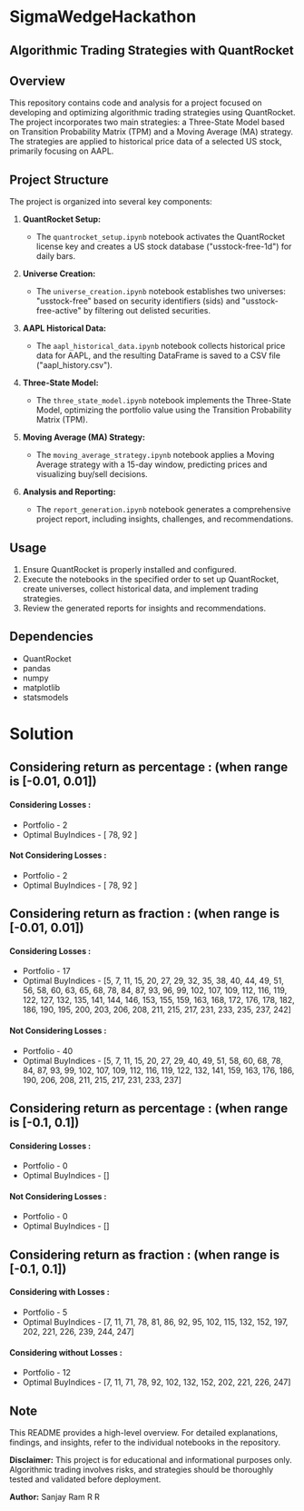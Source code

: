 # SigmaWedgeHackathon

## Algorithmic Trading Strategies with QuantRocket

## Overview

This repository contains code and analysis for a project focused on developing and optimizing algorithmic trading strategies using QuantRocket. The project incorporates two main strategies: a Three-State Model based on Transition Probability Matrix (TPM) and a Moving Average (MA) strategy. The strategies are applied to historical price data of a selected US stock, primarily focusing on AAPL.

## Project Structure

The project is organized into several key components:

1. **QuantRocket Setup:**
   - The `quantrocket_setup.ipynb` notebook activates the QuantRocket license key and creates a US stock database ("usstock-free-1d") for daily bars.

2. **Universe Creation:**
   - The `universe_creation.ipynb` notebook establishes two universes: "usstock-free" based on security identifiers (sids) and "usstock-free-active" by filtering out delisted securities.

3. **AAPL Historical Data:**
   - The `aapl_historical_data.ipynb` notebook collects historical price data for AAPL, and the resulting DataFrame is saved to a CSV file ("aapl_history.csv").

4. **Three-State Model:**
   - The `three_state_model.ipynb` notebook implements the Three-State Model, optimizing the portfolio value using the Transition Probability Matrix (TPM).

5. **Moving Average (MA) Strategy:**
   - The `moving_average_strategy.ipynb` notebook applies a Moving Average strategy with a 15-day window, predicting prices and visualizing buy/sell decisions.

6. **Analysis and Reporting:**
   - The `report_generation.ipynb` notebook generates a comprehensive project report, including insights, challenges, and recommendations.

## Usage

1. Ensure QuantRocket is properly installed and configured.
2. Execute the notebooks in the specified order to set up QuantRocket, create universes, collect historical data, and implement trading strategies.
3. Review the generated reports for insights and recommendations.

## Dependencies

- QuantRocket
- pandas
- numpy
- matplotlib
- statsmodels


# Solution

## Considering return as percentage : (when range is [-0.01, 0.01])
#### Considering Losses :
* Portfolio - 2
* Optimal BuyIndices - [ 78, 92 ]
#### Not Considering Losses :
* Portfolio - 2
* Optimal BuyIndices - [ 78, 92 ]

## Considering return as fraction :  (when range is [-0.01, 0.01])
#### Considering Losses :
* Portfolio - 17
* Optimal BuyIndices - [5, 7, 11, 15, 20, 27, 29, 32, 35, 38, 40, 44, 49, 51, 56, 58, 60, 63, 65, 68, 78, 84, 87, 93, 96, 99, 102, 107, 109, 112, 116, 119, 122, 127, 132, 135, 141, 144, 146, 153, 155, 159, 163, 168, 172, 176, 178, 182, 186, 190, 195, 200, 203, 206, 208, 211, 215, 217, 231, 233, 235, 237, 242]
#### Not Considering Losses :
* Portfolio - 40
* Optimal BuyIndices - [5, 7, 11, 15, 20, 27, 29, 40, 49, 51, 58, 60, 68, 78, 84, 87, 93, 99, 102, 107, 109, 112, 116, 119, 122, 132, 141, 159, 163, 176, 186, 190, 206, 208, 211, 215, 217, 231, 233, 237]

## Considering return as percentage :  (when range is [-0.1, 0.1])
#### Considering Losses :
* Portfolio - 0
* Optimal BuyIndices - []

#### Not Considering Losses :
* Portfolio - 0
* Optimal BuyIndices - []

## Considering return as fraction :  (when range is [-0.1, 0.1])
#### Considering with Losses :
* Portfolio - 5
* Optimal BuyIndices - [7, 11, 71, 78, 81, 86, 92, 95, 102, 115, 132, 152, 197, 202, 221, 226, 239, 244, 247]

#### Considering without Losses :
* Portfolio - 12
* Optimal BuyIndices - [7, 11, 71, 78, 92, 102, 132, 152, 202, 221, 226, 247]



## Note

This README provides a high-level overview. For detailed explanations, findings, and insights, refer to the individual notebooks in the repository.

**Disclaimer:** This project is for educational and informational purposes only. Algorithmic trading involves risks, and strategies should be thoroughly tested and validated before deployment.

**Author:** Sanjay Ram R R
